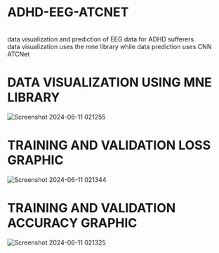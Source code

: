 # ADHD-EEG-ATCNET

<br> data visualization and prediction of EEG data for ADHD sufferers </br> 
data visualization uses the mne library while data prediction uses CNN ATCNet

# DATA VISUALIZATION USING MNE LIBRARY
![Screenshot 2024-06-11 021255](https://github.com/TioSatrio100/ADHD-EEG-ATCNET/assets/88955341/2745e191-fa65-4135-ba41-cda1fd5e4da0)


# TRAINING AND VALIDATION LOSS GRAPHIC
![Screenshot 2024-06-11 021344](https://github.com/TioSatrio100/ADHD-EEG-ATCNET/assets/88955341/01347404-b735-4a50-86b4-1f6ee343f897)


# TRAINING AND VALIDATION ACCURACY GRAPHIC
![Screenshot 2024-06-11 021325](https://github.com/TioSatrio100/ADHD-EEG-ATCNET/assets/88955341/dda8d1a1-7ed4-492b-8f11-6dbcdda0826b)
